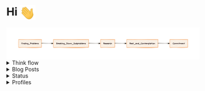 # Hi <img src = "https://github.com/ajitirto/ajitirto/blob/main/wavehand.gif" width = "40" align="center">

<img src = "https://github.com/ajitirto/ajitirto/blob/main/learn.png"  align="center">

<details>
	<summary>Think flow</summary>
    <ul>
        <img src = "https://github.com/ajitirto/ajitirto/blob/main/learn.png"  align="center">
    </ul>
</details>


<!-- BLOG-POST-LIST:START -->
<details>
	<summary>Blog Posts</summary>
    <ul>
        <a href="https://medium.com/@ajitirtoprayogo/alias-di-bash-linux-554d7936bdeb">Alias di Bash Linux</a>
    </ul>
</details>

<details>
	<summary>Status</summary>
	<img src="https://github-readme-stats.vercel.app/api/top-langs/?username=ajitirto&hide=TeX&layout=compact">
</details>

<details>
  <summary>Profiles</summary>

  [![DockerHub](https://img.shields.io/badge/DockerHub-ajitirto-blue?logo=docker&logoColor=white)](https://hub.docker.com/u/ajitirto/)  
  [![GitLab Profile](https://img.shields.io/badge/GitLab-ajitirto-FCA121?logo=gitlab)](https://gitlab.com/ajitirto)

</details>


